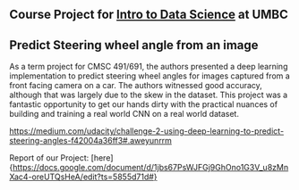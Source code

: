 ## Course Project for [Intro to Data Science](http://www.csee.umbc.edu/~oates/classes/16/data-science/home.html) at UMBC

## Predict Steering wheel angle from an image

As a term project for CMSC 491/691, the authors presented a deep learning implementation to predict steering wheel angles for images captured from a front facing camera on a car. The authors witnessed good accuracy, although that was largely due to the skew in the dataset. This project was a fantastic opportunity to get our hands dirty with the practical nuances of building and training a real world CNN on a real world dataset.

https://medium.com/udacity/challenge-2-using-deep-learning-to-predict-steering-angles-f42004a36ff3#.aweyunrrm


Report of our Project: [here]{https://docs.google.com/document/d/1jbs67PsWJFGj9GhOno1G3V_u8zMnXac4-oreUTQsHeA/edit?ts=5855d71d#}
